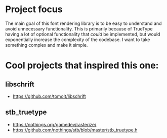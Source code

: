 

# Project focus
The main goal of this font rendering library is to be easy to understand and avoid unnecessary functionality. This is primarily because of TrueType having a lot of optional functionality that *could* be implemented, but would exponentially increase the complexity of the codebase. I want to take something complex and make it simple.

# Cool projects that inspired this one:
## libschrift
- https://github.com/tomolt/libschrift

## stb_truetype
- https://nothings.org/gamedev/rasterize/
- https://github.com/nothings/stb/blob/master/stb_truetype.h



